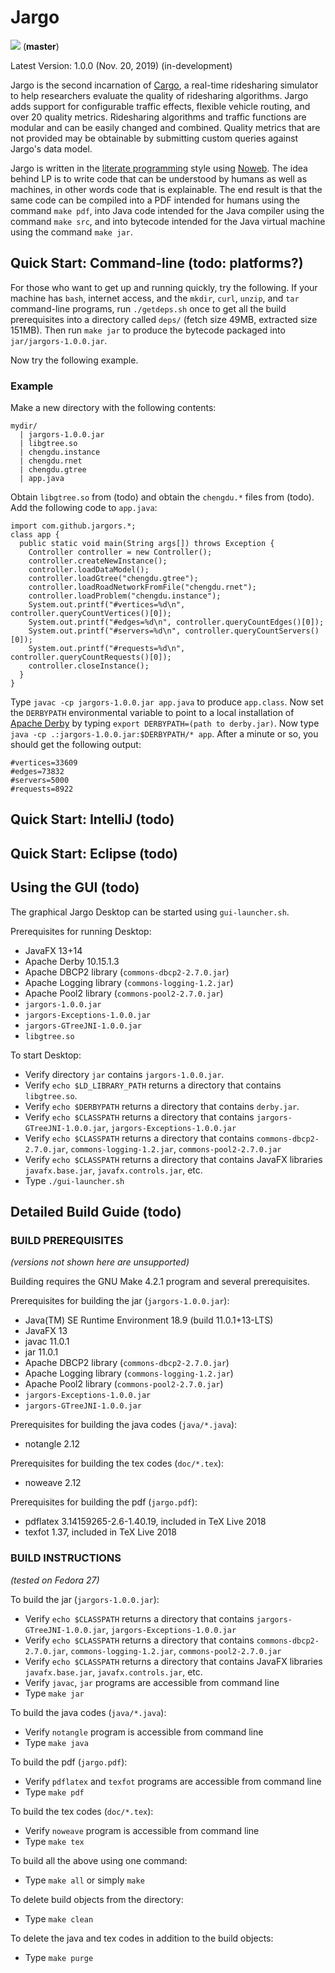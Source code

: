 # Jargo

![](https://github.com/jargors/jargo/workflows/Build/badge.svg) (**master**)

Latest Version: 1.0.0 (Nov. 20, 2019) (in-development)

Jargo is the second incarnation of [Cargo](https://github.com/jamjpan/Cargo), a
real-time ridesharing simulator to help researchers evaluate the quality of
ridesharing algorithms. Jargo adds support for configurable traffic effects,
flexible vehicle routing, and over 20 quality metrics. Ridesharing algorithms
and traffic functions are modular and can be easily changed and combined.
Quality metrics that are not provided may be obtainable by submitting custom
queries against Jargo's data model.

Jargo is written in the [literate programming](http://literateprogramming.com/)
style using [Noweb](https://www.cs.tufts.edu/~nr/noweb/). The idea behind LP is
to write code that can be understood by humans as well as machines, in other
words code that is explainable. The end result is that the same code can be
compiled into a PDF intended for humans using the command `make pdf`, into Java
code intended for the Java compiler using the command `make src`, and into
bytecode intended for the Java virtual machine using the command `make jar`.

## Quick Start: Command-line (todo: platforms?)

For those who want to get up and running quickly, try the following.  If your
machine has `bash`, internet access, and the `mkdir`, `curl`, `unzip`, and
`tar` command-line programs, run `./getdeps.sh` once to get all the build
prerequisites into a directory called `deps/` (fetch size 49MB, extracted size
151MB). Then run `make jar` to produce the bytecode packaged into
`jar/jargors-1.0.0.jar`.

Now try the following example.

### Example

Make a new directory with the following contents:

```
mydir/
  | jargors-1.0.0.jar
  | libgtree.so
  | chengdu.instance
  | chengdu.rnet
  | chengdu.gtree
  | app.java
```

Obtain `libgtree.so` from (todo) and obtain the `chengdu.*` files from (todo).
Add the following code to `app.java`:

```
import com.github.jargors.*;
class app {
  public static void main(String args[]) throws Exception {
    Controller controller = new Controller();
    controller.createNewInstance();
    controller.loadDataModel();
    controller.loadGtree("chengdu.gtree");
    controller.loadRoadNetworkFromFile("chengdu.rnet");
    controller.loadProblem("chengdu.instance");
    System.out.printf("#vertices=%d\n", controller.queryCountVertices()[0]);
    System.out.printf("#edges=%d\n", controller.queryCountEdges()[0]);
    System.out.printf("#servers=%d\n", controller.queryCountServers()[0]);
    System.out.printf("#requests=%d\n", controller.queryCountRequests()[0]);
    controller.closeInstance();
  }
}
```

Type `javac -cp jargors-1.0.0.jar app.java` to produce `app.class`. Now set
the `DERBYPATH` environmental variable to point to a local installation of
[Apache Derby](https://db.apache.org/derby/) by typing
`export DERBYPATH=(path to derby.jar)`. Now type
`java -cp .:jargors-1.0.0.jar:$DERBYPATH/* app`. After a minute or so, you
should get the following output:

```
#vertices=33609
#edges=73832
#servers=5000
#requests=8922
```

## Quick Start: IntelliJ (todo)

## Quick Start: Eclipse (todo)

## Using the GUI (todo)

The graphical Jargo Desktop can be started using `gui-launcher.sh`.

Prerequisites for running Desktop:

- JavaFX 13+14
- Apache Derby 10.15.1.3
- Apache DBCP2 library (`commons-dbcp2-2.7.0.jar`)
- Apache Logging library (`commons-logging-1.2.jar`)
- Apache Pool2 library (`commons-pool2-2.7.0.jar`)
- `jargors-1.0.0.jar`
- `jargors-Exceptions-1.0.0.jar`
- `jargors-GTreeJNI-1.0.0.jar`
- `libgtree.so`

To start Desktop:

- Verify directory `jar` contains `jargors-1.0.0.jar`.
- Verify `echo $LD_LIBRARY_PATH` returns a directory that contains `libgtree.so`.
- Verify `echo $DERBYPATH` returns a directory that contains `derby.jar`.
- Verify `echo $CLASSPATH` returns a directory that contains
  `jargors-GTreeJNI-1.0.0.jar`, `jargors-Exceptions-1.0.0.jar`
- Verify `echo $CLASSPATH` returns a directory that contains
  `commons-dbcp2-2.7.0.jar`, `commons-logging-1.2.jar`, `commons-pool2-2.7.0.jar`
- Verify `echo $CLASSPATH` returns a directory that contains
  JavaFX libraries `javafx.base.jar`, `javafx.controls.jar`, etc.
- Type `./gui-launcher.sh`

## Detailed Build Guide (todo)

### BUILD PREREQUISITES
*(versions not shown here are unsupported)*

Building requires the GNU Make 4.2.1 program and several prerequisites.

Prerequisites for building the jar (`jargors-1.0.0.jar`):

- Java(TM) SE Runtime Environment 18.9 (build 11.0.1+13-LTS)
- JavaFX 13
- javac 11.0.1
- jar 11.0.1
- Apache DBCP2 library (`commons-dbcp2-2.7.0.jar`)
- Apache Logging library (`commons-logging-1.2.jar`)
- Apache Pool2 library (`commons-pool2-2.7.0.jar`)
- `jargors-Exceptions-1.0.0.jar`
- `jargors-GTreeJNI-1.0.0.jar`

Prerequisites for building the java codes (`java/*.java`):

- notangle 2.12

Prerequisites for building the tex codes (`doc/*.tex`):

- noweave 2.12

Prerequisites for building the pdf (`jargo.pdf`):

- pdflatex 3.14159265-2.6-1.40.19, included in TeX Live 2018
- texfot 1.37, included in TeX Live 2018


### BUILD INSTRUCTIONS
*(tested on Fedora 27)*

To build the jar (`jargors-1.0.0.jar`):

- Verify `echo $CLASSPATH` returns a directory that contains
  `jargors-GTreeJNI-1.0.0.jar`, `jargors-Exceptions-1.0.0.jar`
- Verify `echo $CLASSPATH` returns a directory that contains
  `commons-dbcp2-2.7.0.jar`, `commons-logging-1.2.jar`, `commons-pool2-2.7.0.jar`
- Verify `echo $CLASSPATH` returns a directory that contains
  JavaFX libraries `javafx.base.jar`, `javafx.controls.jar`, etc.
- Verify `javac`, `jar` programs are accessible from command line
- Type `make jar`

To build the java codes (`java/*.java`):

- Verify `notangle` program is accessible from command line
- Type `make java`

To build the pdf (`jargo.pdf`):

- Verify `pdflatex` and `texfot` programs are accessible from command line
- Type `make pdf`

To build the tex codes (`doc/*.tex`):

- Verify `noweave` program is accessible from command line
- Type `make tex`

To build all the above using one command:

- Type `make all` or simply `make`

To delete build objects from the directory:

- Type `make clean`

To delete the java and tex codes in addition to the build objects:

- Type `make purge`


